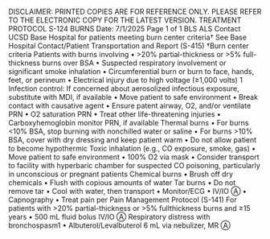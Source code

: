 DISCLAIMER: PRINTED COPIES ARE FOR REFERENCE ONLY. PLEASE REFER TO THE ELECTRONIC COPY FOR THE LATEST VERSION.
TREATMENT PROTOCOL S-124
BURNS
Date: 7/1/2025 Page 1 of 1
 BLS ALS
Contact UCSD Base Hospital for patients meeting burn center criteria†
See Base Hospital Contact/Patient Transportation and Report (S-415)
†Burn center criteria
Patients with burns involving
• >20% partial-thickness or >5% full-thickness burns over BSA
• Suspected respiratory involvement or significant smoke inhalation
• Circumferential burn or burn to face, hands, feet, or perineum
• Electrical injury due to high voltage (≥1,000 volts)
1 Infection control: If concerned about aerosolized infectious exposure, substitute with MDI, if available
• Move patient to safe environment
• Break contact with causative agent
• Ensure patent airway, O2, and/or ventilate PRN
• O2 saturation PRN
• Treat other life-threatening injuries
• Carboxyhemoglobin monitor PRN, if available
Thermal burns
• For burns <10% BSA, stop burning with nonchilled water or saline
• For burns >10% BSA, cover with dry dressing
and keep patient warm
• Do not allow patient to become hypothermic
Toxic inhalation (e.g., CO exposure, smoke, gas)
• Move patient to safe environment
• 100% O2 via mask
• Consider transport to facility with hyperbaric
chamber for suspected CO poisoning, particularly
in unconscious or pregnant patients
Chemical burns
• Brush off dry chemicals
• Flush with copious amounts of water
Tar burns
• Do not remove tar
• Cool with water, then transport
• Monitor/ECG
• IV/IO Ⓐ
• Capnography
• Treat pain per Pain Management Protocol (S-141)
For patients with >20% partial-thickness or >5% fullthickness burns and ≥15 years
• 500 mL fluid bolus IV/IO Ⓐ
Respiratory distress with bronchospasm1
• Albuterol/Levalbuterol 6 mL via nebulizer, MR Ⓐ

